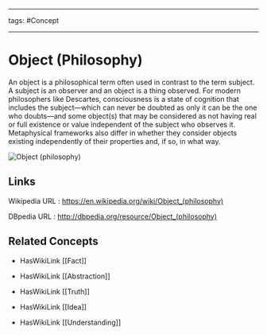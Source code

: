 




---

tags: #Concept

---
# Object (Philosophy)


An object is a philosophical term often used in contrast to the term subject. A subject is an observer and an object is a thing observed. For modern philosophers like Descartes, consciousness is a state of cognition that includes the subject—which can never be doubted as only it can be the one who doubts—and some object(s) that may be considered as not having real or full existence or value independent of the subject who observes it. Metaphysical frameworks also differ in whether they consider objects existing independently of their properties and, if so, in what way.

![Object (philosophy)]()


## Links


Wikipedia URL : https://en.wikipedia.org/wiki/Object_(philosophy)

DBpedia URL : http://dbpedia.org/resource/Object_(philosophy)


## Related Concepts


- HasWikiLink [[Fact]]

- HasWikiLink [[Abstraction]]

- HasWikiLink [[Truth]]

- HasWikiLink [[Idea]]

- HasWikiLink [[Understanding]]